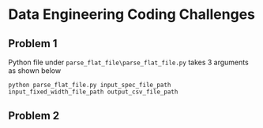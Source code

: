 # Data Engineering Coding Challenges

## Problem 1
Python file under
```parse_flat_file\parse_flat_file.py``` takes 3 arguments as shown below

```python parse_flat_file.py input_spec_file_path input_fixed_width_file_path output_csv_file_path```

## Problem 2